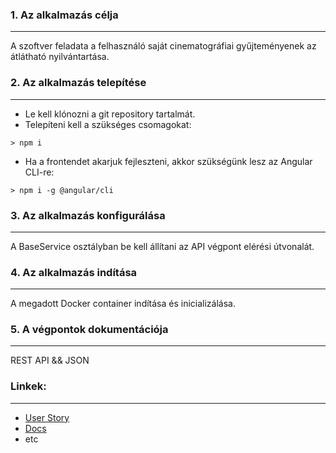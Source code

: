 ### 1. Az alkalmazás célja
***
A szoftver feladata a felhasználó saját cinematográfiai gyűjteményenek az átlátható nyilvántartása.

### 2. Az alkalmazás telepítése
***
* Le kell klónozni a git repository tartalmát.
* Telepíteni kell a szükséges csomagokat: 
```
> npm i
```
* Ha a frontendet akarjuk fejleszteni, akkor szükségünk lesz az Angular CLI-re: 
```
> npm i -g @angular/cli
```

### 3. Az alkalmazás konfigurálása
***
A BaseService osztályban be kell állítani az API végpont elérési útvonalát.

### 4. Az alkalmazás indítása
***
A megadott Docker container indítása és inicializálása.

### 5. A végpontok dokumentációja
***
REST API && JSON

### Linkek:
***
* [User Story](https://github.com/pumpuidev/vizsgaremek/blob/main/README.md "User Story")
* [Docs](https://github.com/pumpuidev/vizsgaremek/blob/main/DOCUMENTATION.md "Docs")
* etc
